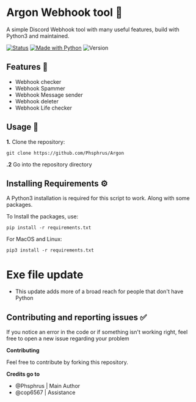 # Argon Webhook tool 🤖

A simple Discord Webhook tool with many useful features, build with Python3 and maintained.

[![Status](https://img.shields.io/badge/Status-Maintained-red?style=for-the-badge)](https://shields.io/)
[![Made with Python](https://img.shields.io/badge/Made_With-Python-yellow?style=for-the-badge&logo=python)](https://python)
![Version](https://img.shields.io/badge/Version-1.0.4-blue?style=for-the-badge&)


## Features 🦾

- Webhook checker
- Webhook Spammer
- Webhook Message sender
- Webhook deleter
- Webhook Life checker

## Usage 📖

**1.** Clone the repository:

```
git clone https://github.com/Phsphrus/Argon
 ```
**.2** Go into the repository directory 



## Installing Requirements ⚙️

A Python3 installation is required for this script to work. Along with some packages.

To Install the packages, use:

```
pip install -r requirements.txt
```
For MacOS and Linux:
```
pip3 install -r requirements.txt
```


# Exe file update

- This update adds more of a broad reach for people that don't have Python

## Contributing and reporting issues ✅

If you notice an error in the code or if something isn't working right, feel free to open a new issue regarding your problem

**Contributing**

Feel free to contribute by forking this repository.

**Credits go to**

- @Phsphrus | Main Author
- @cop6567 | Assistance
